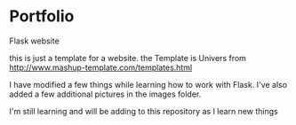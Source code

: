 # Portfolio
Flask website

this is just a template for a website. the Template is Univers from http://www.mashup-template.com/templates.html

I have modified a few things while learning how to work with Flask. I've also added a few additional pictures in the images folder.

I'm still learning and will be adding to this repository as I learn new things 
